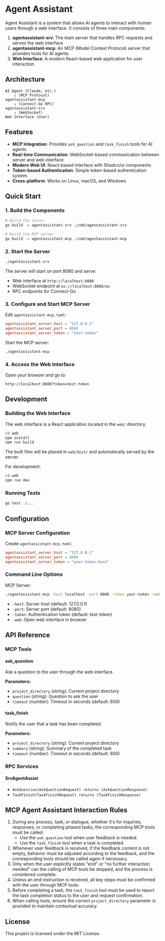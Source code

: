 # Agent Assistant

Agent Assistant is a system that allows AI agents to interact with human users through a web interface. It consists of three main components:

1. **agentassistant-srv**: The main server that handles RPC requests and serves the web interface
2. **agentassistant-mcp**: An MCP (Model Context Protocol) server that provides tools for AI agents
3. **Web Interface**: A modern React-based web application for user interaction

## Architecture

```
AI Agent (Claude, etc.)
    ↓ (MCP Protocol)
agentassistant-mcp
    ↓ (Connect-Go RPC)
agentassistant-srv
    ↓ (WebSocket)
Web Interface (User)
```

## Features

- **MCP Integration**: Provides `ask_question` and `task_finish` tools for AI agents
- **Real-time Communication**: WebSocket-based communication between server and web interface
- **Modern Web UI**: React-based interface with Shadcn/ui components
- **Token-based Authentication**: Simple token-based authentication system
- **Cross-platform**: Works on Linux, macOS, and Windows

## Quick Start

### 1. Build the Components

```bash
# Build the server
go build -o agentassistant-srv ./cmd/agentassistant-srv

# Build the MCP server
go build -o agentassistant-mcp ./cmd/agentassistant-mcp
```

### 2. Start the Server

```bash
./agentassistant-srv
```

The server will start on port 8080 and serve:
- Web interface at `http://localhost:8080`
- WebSocket endpoint at `ws://localhost:8080/ws`
- RPC endpoints for Connect-Go

### 3. Configure and Start MCP Server

Edit `agentassistant-mcp.toml`:
```toml
agentassistant_server_host = "127.0.0.1"
agentassistant_server_port = 8080
agentassistant_server_token = "test-token"
```

Start the MCP server:
```bash
./agentassistant-mcp
```

### 4. Access the Web Interface

Open your browser and go to:
```
http://localhost:8080?token=test-token
```

## Development

### Building the Web Interface

The web interface is a React application located in the `web/` directory.

```bash
cd web
npm install
npm run build
```

The built files will be placed in `web/dist/` and automatically served by the server.

For development:
```bash
cd web
npm run dev
```

### Running Tests

```bash
go test ./...
```

## Configuration

### MCP Server Configuration

Create `agentassistant-mcp.toml`:
```toml
agentassistant_server_host = "127.0.0.1"
agentassistant_server_port = 8080
agentassistant_server_token = "your-token-here"
```

### Command Line Options

MCP Server:
```bash
./agentassistant-mcp -host localhost -port 8080 -token your-token -web
```

- `-host`: Server host (default: 127.0.0.1)
- `-port`: Server port (default: 8080)
- `-token`: Authentication token (default: test-token)
- `-web`: Open web interface in browser

## API Reference

### MCP Tools

#### ask_question
Ask a question to the user through the web interface.

**Parameters:**
- `project_directory` (string): Current project directory
- `question` (string): Question to ask the user
- `timeout` (number): Timeout in seconds (default: 600)

#### task_finish
Notify the user that a task has been completed.

**Parameters:**
- `project_directory` (string): Current project directory
- `summary` (string): Summary of the completed task
- `timeout` (number): Timeout in seconds (default: 600)

### RPC Services

#### SrvAgentAssist
- `AskQuestion(AskQuestionRequest) returns (AskQuestionResponse)`
- `TaskFinish(TaskFinishRequest) returns (TaskFinishResponse)`

## MCP Agent Assistant Interaction Rules

1. During any process, task, or dialogue, whether it's for inquiries, responses, or completing phased tasks, the corresponding MCP tools must be called:
    - Use the `ask_question` tool when user feedback is needed.
    - Use the `task_finish` tool when a task is completed.
2. Whenever user feedback is received, if the feedback content is not empty, behavior must be adjusted according to the feedback, and the corresponding tools should be called again if necessary.
3. Only when the user explicitly states "end" or "no further interaction needed" can the calling of MCP tools be stopped, and the process is considered complete.
4. Unless an end instruction is received, all key steps must be confirmed with the user through MCP tools.
5. Before completing a task, the `task_finish` tool must be used to report the task completion status to the user and request confirmation.
6. When calling tools, ensure the correct `project_directory` parameter is provided to maintain contextual accuracy.

## License

This project is licensed under the MIT License.
